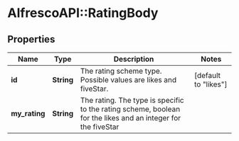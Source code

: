 # AlfrescoAPI::RatingBody

## Properties
Name | Type | Description | Notes
------------ | ------------- | ------------- | -------------
**id** | **String** | The rating scheme type. Possible values are likes and fiveStar. | [default to &quot;likes&quot;]
**my_rating** | **String** | The rating. The type is specific to the rating scheme, boolean for the likes and an integer for the fiveStar | 


